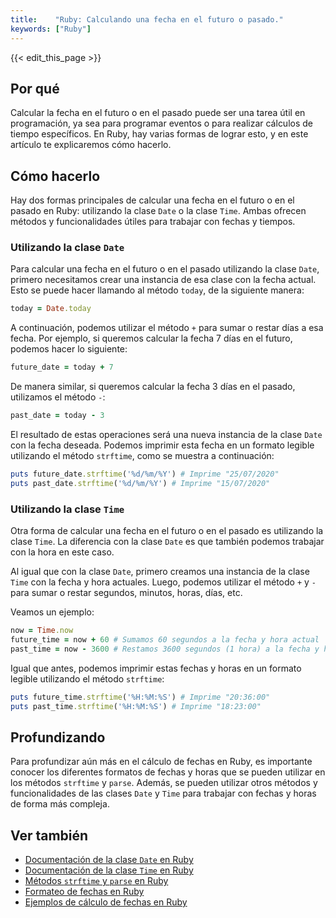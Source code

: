 ```yaml
---
title:    "Ruby: Calculando una fecha en el futuro o pasado."
keywords: ["Ruby"]
---
```


{{< edit_this_page >}}

## Por qué

Calcular la fecha en el futuro o en el pasado puede ser una tarea útil en programación, ya sea para programar eventos o para realizar cálculos de tiempo específicos. En Ruby, hay varias formas de lograr esto, y en este artículo te explicaremos cómo hacerlo.

## Cómo hacerlo

Hay dos formas principales de calcular una fecha en el futuro o en el pasado en Ruby: utilizando la clase `Date` o la clase `Time`. Ambas ofrecen métodos y funcionalidades útiles para trabajar con fechas y tiempos.

### Utilizando la clase `Date`

Para calcular una fecha en el futuro o en el pasado utilizando la clase `Date`, primero necesitamos crear una instancia de esa clase con la fecha actual. Esto se puede hacer llamando al método `today`, de la siguiente manera:

```Ruby
today = Date.today
```

A continuación, podemos utilizar el método `+` para sumar o restar días a esa fecha. Por ejemplo, si queremos calcular la fecha 7 días en el futuro, podemos hacer lo siguiente:

```Ruby
future_date = today + 7
```

De manera similar, si queremos calcular la fecha 3 días en el pasado, utilizamos el método `-`:

```Ruby
past_date = today - 3
```

El resultado de estas operaciones será una nueva instancia de la clase `Date` con la fecha deseada. Podemos imprimir esta fecha en un formato legible utilizando el método `strftime`, como se muestra a continuación:

```Ruby
puts future_date.strftime('%d/%m/%Y') # Imprime "25/07/2020"
puts past_date.strftime('%d/%m/%Y') # Imprime "15/07/2020"
```

### Utilizando la clase `Time`

Otra forma de calcular una fecha en el futuro o en el pasado es utilizando la clase `Time`. La diferencia con la clase `Date` es que también podemos trabajar con la hora en este caso.

Al igual que con la clase `Date`, primero creamos una instancia de la clase `Time` con la fecha y hora actuales. Luego, podemos utilizar el método `+` y `-` para sumar o restar segundos, minutos, horas, días, etc.

Veamos un ejemplo:

```Ruby
now = Time.now
future_time = now + 60 # Sumamos 60 segundos a la fecha y hora actual
past_time = now - 3600 # Restamos 3600 segundos (1 hora) a la fecha y hora actual
```

Igual que antes, podemos imprimir estas fechas y horas en un formato legible utilizando el método `strftime`:

```Ruby
puts future_time.strftime('%H:%M:%S') # Imprime "20:36:00"
puts past_time.strftime('%H:%M:%S') # Imprime "18:23:00"
```

## Profundizando

Para profundizar aún más en el cálculo de fechas en Ruby, es importante conocer los diferentes formatos de fechas y horas que se pueden utilizar en los métodos `strftime` y `parse`. Además, se pueden utilizar otros métodos y funcionalidades de las clases `Date` y `Time` para trabajar con fechas y horas de forma más compleja.

## Ver también

- [Documentación de la clase `Date` en Ruby](https://ruby-doc.org/stdlib-2.7.1/libdoc/date/rdoc/Date.html)
- [Documentación de la clase `Time` en Ruby](https://ruby-doc.org/core-2.7.1/Time.html)
- [Métodos `strftime` y `parse` en Ruby](https://ruby-doc.org/core-2.7.1/Time.html#method-i-strftime)
- [Formateo de fechas en Ruby](https://devhints.io/datetime)
- [Ejemplos de cálculo de fechas en Ruby](https://www.rubyguides.com/2015/10/ruby-datetime/)